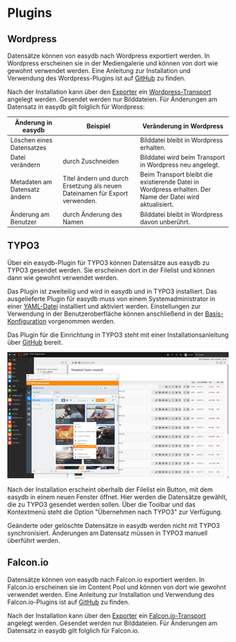 # Plugins

## <a name="wordpress"></a>Wordpress

Datensätze können von easydb nach Wordpress exportiert werden. In Wordpress erscheinen sie in der Mediengalerie und können von dort wie gewohnt verwendet werden. Eine Anleitung zur Installation und Verwendung des Wordpress-Plugins ist auf [GitHub](https://github.com/programmfabrik/easydb-wordpress-plugin) zu finden.

Nach der Installation kann über den [Exporter](../../features/export/export.md) ein [Wordpress-Transport](../../features/export/export.md#transport) angelegt werden. Gesendet werden nur Bilddateien. Für Änderungen am Datensatz in easydb gilt folglich für Wordpress:

|Änderung in easydb|Beispiel|Veränderung in Wordpress|
|--|--|--|
|Löschen eines Datensatzes||Bilddatei bleibt in Wordpress erhalten.|
|Datei verändern|durch Zuschneiden|Bilddatei wird beim Transport in Wordpress neu angelegt. |
|Metadaten am Datensatz ändern| Titel ändern und durch Ersetzung als neuen Dateinamen für Export verwenden. | Beim Transport bleibt die existierende Datei in Wordpress erhalten. Der Name der Datei wird aktualisiert.|
|Änderung am Benutzer|durch Änderung des Namen|Bilddatei bleibt in Wordpress davon unberührt.|


## <a name="TYPO3"></a>TYPO3

Über ein easydb-Plugin für TYPO3 können Datensätze aus easydb zu TYPO3 gesendet werden. Sie erscheinen dort in der Filelist und können dann wie gewohnt verwendet werden.

Das Plugin ist zweiteilig und wird in easydb und in TYPO3 installiert. Das ausgelieferte Plugin für easydb muss von einem Systemadministrator in einer [YAML-Datei](../../../../sysadmin/konfiguration/yaml/yaml.md) installiert und aktiviert werden. Einstellungen zur Verwendung in der Benutzeroberfläche können anschließend in der [Basis-Konfiguration](../../../administration/base-config/base-config.md) vorgenommen werden.

Das Plugin für die Einrichtung in TYPO3 steht mit einer Installationsanleitung über [GitHub](https://github.com/programmfabrik/typo3-easydb-plugin) bereit.

![TYPO3 Plugin für easydb](typo3_easydb_plugin.png)

Nach der Installation erscheint oberhalb der Filelist ein Button, mit dem easydb in einem neuen Fenster öffnet. Hier werden die Datensätze gewählt, die zu TYPO3 gesendet werden sollen. Über die Toolbar und das Kontextmenü steht die Option "Übernehmen nach TYPO3" zur Verfügung.

Geänderte oder gelöschte Datensätze in easydb werden nicht mit TYPO3 synchronisiert. Änderungen am Datensatz müssen in TYPO3 manuell überführt werden.

## <a name="falconio"></a>Falcon.io

Datensätze können von easydb nach Falcon.io exportiert werden. In Falcon.io erscheinen sie im Content Pool und können von dort wie gewohnt verwendet werden. Eine Anleitung zur Installation und Verwendung des Falcon.io-Plugins ist auf [GitHub](https://github.com/programmfabrik/easydb-wordpress-plugin) zu finden.

Nach der Installation kann über den [Exporter](../../features/export/export.md) ein [Falcon.io-Transport](../../features/export/export.md#transport) angelegt werden. Gesendet werden nur Bilddateien. Für Änderungen am Datensatz in easydb gilt folglich für Falcon.io.
